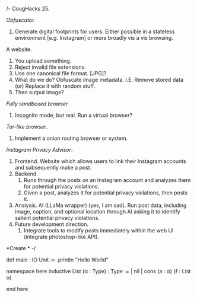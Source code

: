 /-
CougHacks 25.

*Obfuscator.*
1. Generate digital footprints for users. Either possible in a stateless environment [e.g. Instagram]
   or more broadly vis a vis browsing.


A website.
1. You upload something.
2. Reject invalid file extensions.
3. Use one canonical file format. [JPG]?
4. What do we do? Obfuscate image metadata.
   I.E. Remove stored data (or) Replace it with random stuff.
5. Then output image?



*Fully sandboxed browser*
1. Incognito mode, but real. Run a virtual browser?


*Tor-like browser*.
1. Implement a onion routing browser or system.

*Instagram Privacy Advisor*.
1. Frontend.
   Website which allows users to link their Instagram accounts and subsequently make a post.
2. Backend.
   1. Runs through the posts on an Instagram account and analyzes them for potential privacy violations.
   2. Given a post, analyzes it for potential privacy violations, then posts it.
3. Analysis.
   AI (LLaMa wrapper) (yes, I am sad). Run post data, including image, caption, and optional location
   through AI asking it to identify salient potential privacy violations.
4. Future development direction.
   1. Integrate tools to modify posts immediately within the web UI (integrate photoshop-like API).


*Create *
-/

def main : IO Unit :=
   .println "Hello World"

namespace here
inductive List (α : Type) : Type :=
   | nil
   | cons (a : α) (ℓ : List α)

end here
